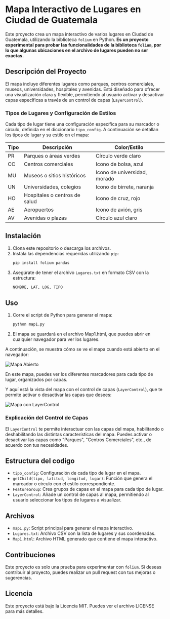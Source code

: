 # Mapa Interactivo de Lugares en Ciudad de Guatemala

Este proyecto crea un mapa interactivo de varios lugares en Ciudad de Guatemala, utilizando la biblioteca `folium` en Python. **Es un proyecto experimental para probar las funcionalidades de la biblioteca `folium`, por lo que algunas ubicaciones en el archivo de lugares pueden no ser exactas.**

## Descripción del Proyecto

El mapa incluye diferentes lugares como parques, centros comerciales, museos, universidades, hospitales y avenidas. Está diseñado para ofrecer una visualización clara y flexible, permitiendo al usuario activar y desactivar capas específicas a través de un control de capas (`LayerControl`).

### Tipos de Lugares y Configuración de Estilos

Cada tipo de lugar tiene una configuración específica para su marcador o círculo, definida en el diccionario `tipo_config`. A continuación se detallan los tipos de lugar y su estilo en el mapa:

| Tipo | Descripción                  | Color/Estilo               |
|------|------------------------------|----------------------------|
| PR   | Parques o áreas verdes       | Círculo verde claro        |
| CC   | Centros comerciales          | Icono de bolsa, azul       |
| MU   | Museos o sitios históricos   | Icono de universidad, morado|
| UN   | Universidades, colegios      | Icono de birrete, naranja  |
| HO   | Hospitales o centros de salud| Icono de cruz, rojo        |
| AE   | Aeropuertos                  | Icono de avión, gris       |
| AV   | Avenidas o plazas            | Círculo azul claro         |

## Instalación

1. Clona este repositorio o descarga los archivos.
2. Instala las dependencias requeridas utilizando `pip`:
   ```bash
   pip install folium pandas
3. Asegúrate de tener el archivo `Lugares.txt` en formato CSV con la estructura:
    ```bash
    NOMBRE, LAT, LOG, TIPO
## Uso

1. Corre el script de Python para generar el mapa:

    ```bash
    python map1.py
2. El mapa se guardará en el archivo Map1.html, que puedes abrir en cualquier navegador para ver los lugares.

A continuación, se muestra cómo se ve el mapa cuando está abierto en el navegador:

![Mapa Abierto](img/mapa.png)

En este mapa, puedes ver los diferentes marcadores para cada tipo de lugar, organizados por capas.

Y aquí está la vista del mapa con el control de capas (`LayerControl`), que te permite activar o desactivar las capas que desees:

![Mapa con LayerControl](img/mapa_control.png)

### Explicación del Control de Capas

El `LayerControl` te permite interactuar con las capas del mapa, habilitando o deshabilitando las distintas características del mapa. Puedes activar o desactivar las capas como "Parques", "Centros Comerciales", etc., de acuerdo con tus necesidades.

## Estructura del codigo

* `tipo_config`: Configuración de cada tipo de lugar en el mapa.
* `getChild(tipo, latitud, longitud, lugar)`: Función que genera el marcador o círculo con el estilo correspondiente.
* `FeatureGroup`: Crea grupos de capas en el mapa para cada tipo de lugar.
* `LayerControl`: Añade un control de capas al mapa, permitiendo al usuario seleccionar los tipos de lugares a visualizar.

## Archivos

* `map1.py`: Script principal para generar el mapa interactivo.
* `Lugares.txt`: Archivo CSV con la lista de lugares y sus coordenadas.
* `Map1.html`: Archivo HTML generado que contiene el mapa interactivo.

## Contribuciones

Este proyecto es solo una prueba para experimentar con `folium`. Si deseas contribuir al proyecto, puedes realizar un pull request con tus mejoras o sugerencias.

## Licencia

Este proyecto está bajo la Licencia MIT. Puedes ver el archivo LICENSE para más detalles.